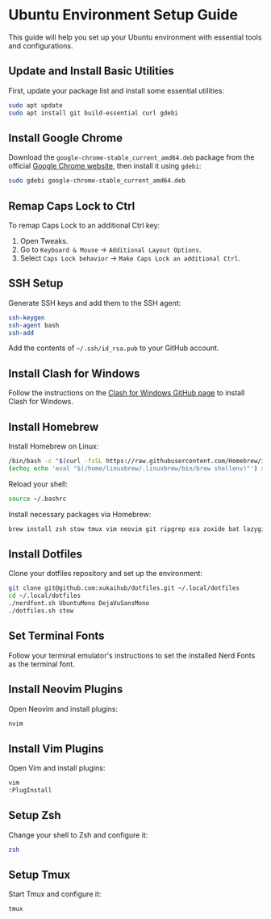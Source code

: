 # Ubuntu Environment Setup Guide

This guide will help you set up your Ubuntu environment with essential tools and configurations.

## Update and Install Basic Utilities

First, update your package list and install some essential utilities:

```bash
sudo apt update
sudo apt install git build-essential curl gdebi
```

## Install Google Chrome

Download the `google-chrome-stable_current_amd64.deb` package from the official [Google Chrome website](https://www.google.com/chrome/), then install it using `gdebi`:

```bash
sudo gdebi google-chrome-stable_current_amd64.deb 
```

## Remap Caps Lock to Ctrl

To remap Caps Lock to an additional Ctrl key:

1. Open Tweaks.
2. Go to `Keyboard & Mouse` -> `Additional Layout Options`.
3. Select `Caps Lock behavior` -> `Make Caps Lock an additional Ctrl`.

## SSH Setup

Generate SSH keys and add them to the SSH agent:

```bash
ssh-keygen
ssh-agent bash
ssh-add
```

Add the contents of `~/.ssh/id_rsa.pub` to your GitHub account.

## Install Clash for Windows

Follow the instructions on the [Clash for Windows GitHub page](https://github.com/Fndroid/clash_for_windows_pkg) to install Clash for Windows.

## Install Homebrew

Install Homebrew on Linux:

```bash
/bin/bash -c "$(curl -fsSL https://raw.githubusercontent.com/Homebrew/install/HEAD/install.sh)"
(echo; echo 'eval "$(/home/linuxbrew/.linuxbrew/bin/brew shellenv)"') >> ~/.bashrc
```

Reload your shell:

```bash
source ~/.bashrc
```

Install necessary packages via Homebrew:

```bash
brew install zsh stow tmux vim neovim git ripgrep eza zoxide bat lazygit
```

## Install Dotfiles

Clone your dotfiles repository and set up the environment:

```bash
git clone git@github.com:xukaihub/dotfiles.git ~/.local/dotfiles
cd ~/.local/dotfiles
./nerdfont.sh UbuntuMono DejaVuSansMono 
./dotfiles.sh stow
```

## Set Terminal Fonts

Follow your terminal emulator's instructions to set the installed Nerd Fonts as the terminal font.

## Install Neovim Plugins

Open Neovim and install plugins:

```bash
nvim
```

## Install Vim Plugins

Open Vim and install plugins:

```bash
vim
:PlugInstall
```

## Setup Zsh

Change your shell to Zsh and configure it:

```bash
zsh
```

## Setup Tmux

Start Tmux and configure it:

```bash
tmux
```
